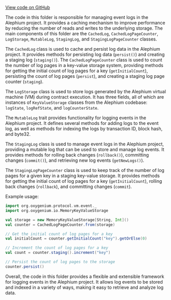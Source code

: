 [View code on GitHub](https://github.com/oxygenium/oxygenium/.autodoc/docs/json/protocol/src/main/scala/org/oxygenium/protocol/vm/event)

The code in this folder is responsible for managing event logs in the Alephium project. It provides a caching mechanism to improve performance by reducing the number of reads and writes to the underlying storage. The main components of this folder are the `CachedLog`, `CachedLogPageCounter`, `LogStorage`, `MutableLog`, `StagingLog`, and `StagingLogPageCounter` classes.

The `CachedLog` class is used to cache and persist log data in the Alephium project. It provides methods for persisting log data (`persist()`) and creating a staging log (`staging()`). The `CachedLogPageCounter` class is used to count the number of log pages in a key-value storage system, providing methods for getting the initial count of log pages for a key (`getInitialCount`), persisting the count of log pages (`persist`), and creating a staging log page counter (`staging`).

The `LogStorage` class is used to store logs generated by the Alephium virtual machine (VM) during contract execution. It has three fields, all of which are instances of `KeyValueStorage` classes from the Alephium codebase: `logState`, `logRefState`, and `logCounterState`.

The `MutableLog` trait provides functionality for logging events in the Alephium project. It defines several methods for adding logs to the event log, as well as methods for indexing the logs by transaction ID, block hash, and byte32.

The `StagingLog` class is used to manage event logs in the Alephium project, providing a mutable log that can be used to store and manage log events. It provides methods for rolling back changes (`rollback()`), committing changes (`commit()`), and retrieving new log events (`getNewLogs()`).

The `StagingLogPageCounter` class is used to keep track of the number of log pages for a given key in a staging key-value storage. It provides methods for getting the initial count of log pages for a key (`getInitialCount`), rolling back changes (`rollback`), and committing changes (`commit`).

Example usage:

```scala
import org.oxygenium.protocol.vm.event._
import org.oxygenium.io.MemoryKeyValueStorage

val storage = new MemoryKeyValueStorage[String, Int]()
val counter = CachedLogPageCounter.from(storage)

// Get the initial count of log pages for a key
val initialCount = counter.getInitialCount("key").getOrElse(0)

// Increment the count of log pages for a key
val count = counter.staging().increment("key")

// Persist the count of log pages to the storage
counter.persist()
```

Overall, the code in this folder provides a flexible and extensible framework for logging events in the Alephium project. It allows log events to be stored and indexed in a variety of ways, making it easy to retrieve and analyze log data.
